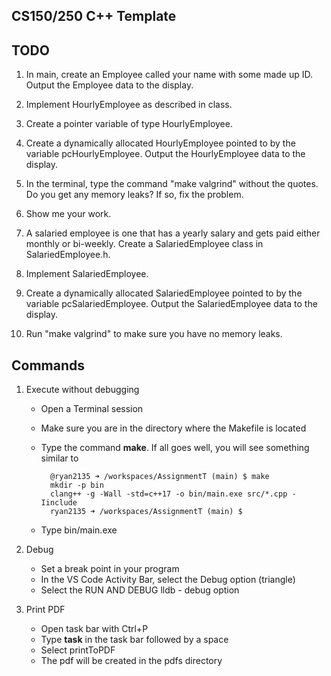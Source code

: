 ## CS150/250 C++ Template

## TODO

1. In main, create an Employee called your name with some made up ID.  Output the Employee data to the display.

2. Implement HourlyEmployee as described in class.  

3. Create a pointer variable of type HourlyEmployee.  

4. Create a dynamically allocated HourlyEmployee pointed to by the variable pcHourlyEmployee. Output the HourlyEmployee data to the display.

5. In the terminal, type the command "make valgrind" without the quotes. Do you get any memory leaks? If so, fix the problem.

6. Show me your work.

7. A salaried employee is one that has a yearly salary and gets paid either monthly or bi-weekly. Create a SalariedEmployee class in SalariedEmployee.h.

8. Implement SalariedEmployee.

9. Create a dynamically allocated SalariedEmployee pointed to by the variable pcSalariedEmployee. Output the SalariedEmployee data to the display.

10. Run "make valgrind" to make sure you have no memory leaks.


## Commands

1. Execute without debugging

    * Open a Terminal session
    * Make sure you are in the directory where the Makefile is located
    * Type the command <b>make</b>. If all goes well, you will see something similar to 

      ```
        @ryan2135 ➜ /workspaces/AssignmentT (main) $ make
        mkdir -p bin
        clang++ -g -Wall -std=c++17 -o bin/main.exe src/*.cpp -Iinclude
        ryan2135 ➜ /workspaces/AssignmentT (main) $ 
      ```
    * Type bin/main.exe

2. Debug

    * Set a break point in your program
    * In the VS Code Activity Bar, select the Debug option (triangle)
    * Select the RUN AND DEBUG lldb - debug option

3. Print PDF

    * Open task bar with Ctrl+P
    * Type <b>task</b> in the task bar followed by a space
    * Select printToPDF
    * The pdf will be created in the pdfs directory